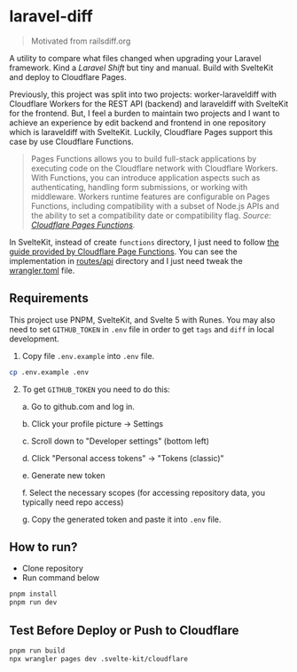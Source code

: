 # laravel-diff

> Motivated from railsdiff.org

A utility to compare what files changed when upgrading your Laravel framework. Kind a *Laravel Shift* but tiny and manual. Build with SvelteKit and deploy to Cloudflare Pages.

Previously, this project was split into two projects: worker-laraveldiff with Cloudflare Workers for the REST API (backend) and laraveldiff with SvelteKit for the frontend. But, I feel a burden to maintain two projects and I want to achieve an experience by edit backend and frontend in one repository which is laraveldiff with SvelteKit. Luckily, Cloudflare Pages support this case by use Cloudflare Functions.

> Pages Functions allows you to build full-stack applications by executing code on the Cloudflare network with Cloudflare Workers. With Functions, you can introduce application aspects such as authenticating, handling form submissions, or working with middleware. Workers runtime features are configurable on Pages Functions, including compatibility with a subset of Node.js APIs and the ability to set a compatibility date or compatibility flag. *Source: [Cloudflare Pages Functions](https://developers.cloudflare.com/pages/functions/)*.

In SvelteKit, instead of create `functions` directory, I just need to follow [the guide provided by Cloudflare Page Functions](https://developers.cloudflare.com/pages/framework-guides/deploy-a-svelte-kit-site/#functions-setup). You can see the implementation in [routes/api](./src/routes/api/) directory and I just need tweak the [wrangler.toml](./wrangler.toml) file.

## Requirements

This project use PNPM, SvelteKit, and Svelte 5 with Runes. You may also need to set `GITHUB_TOKEN` in `.env` file in order to get `tags` and `diff` in local development.

1. Copy file `.env.example` into `.env` file.

```sh
cp .env.example .env
```

2. To get `GITHUB_TOKEN` you need to do this:

    a. Go to github.com and log in.

    b. Click your profile picture → Settings

    c. Scroll down to "Developer settings" (bottom left)

    d. Click "Personal access tokens" → "Tokens (classic)"

    e. Generate new token

    f. Select the necessary scopes (for accessing repository data, you typically need repo access)

    g. Copy the generated token and paste it into `.env` file.

## How to run?

- Clone repository
- Run command below

```sh
pnpm install
pnpm run dev
```

## Test Before Deploy or Push to Cloudflare

```sh
pnpm run build
npx wrangler pages dev .svelte-kit/cloudflare
```
